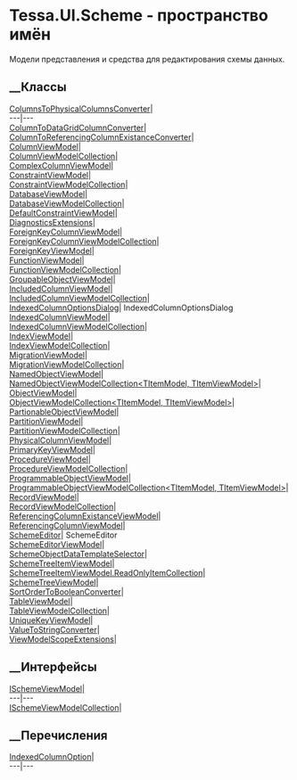 # Tessa.UI.Scheme - пространство имён
Модели представления и средства для редактирования схемы данных.
##  __Классы
[ColumnsToPhysicalColumnsConverter](T_Tessa_UI_Scheme_ColumnsToPhysicalColumnsConverter.htm)|  
---|---  
[ColumnToDataGridColumnConverter](T_Tessa_UI_Scheme_ColumnToDataGridColumnConverter.htm)|  
[ColumnToReferencingColumnExistanceConverter](T_Tessa_UI_Scheme_ColumnToReferencingColumnExistanceConverter.htm)|  
[ColumnViewModel](T_Tessa_UI_Scheme_ColumnViewModel.htm)|  
[ColumnViewModelCollection](T_Tessa_UI_Scheme_ColumnViewModelCollection.htm)|  
[ComplexColumnViewModel](T_Tessa_UI_Scheme_ComplexColumnViewModel.htm)|  
[ConstraintViewModel](T_Tessa_UI_Scheme_ConstraintViewModel.htm)|  
[ConstraintViewModelCollection](T_Tessa_UI_Scheme_ConstraintViewModelCollection.htm)|  
[DatabaseViewModel](T_Tessa_UI_Scheme_DatabaseViewModel.htm)|  
[DatabaseViewModelCollection](T_Tessa_UI_Scheme_DatabaseViewModelCollection.htm)|  
[DefaultConstraintViewModel](T_Tessa_UI_Scheme_DefaultConstraintViewModel.htm)|  
[DiagnosticsExtensions](T_Tessa_UI_Scheme_DiagnosticsExtensions.htm)|  
[ForeignKeyColumnViewModel](T_Tessa_UI_Scheme_ForeignKeyColumnViewModel.htm)|  
[ForeignKeyColumnViewModelCollection](T_Tessa_UI_Scheme_ForeignKeyColumnViewModelCollection.htm)|  
[ForeignKeyViewModel](T_Tessa_UI_Scheme_ForeignKeyViewModel.htm)|  
[FunctionViewModel](T_Tessa_UI_Scheme_FunctionViewModel.htm)|  
[FunctionViewModelCollection](T_Tessa_UI_Scheme_FunctionViewModelCollection.htm)|  
[GroupableObjectViewModel<TModel>](T_Tessa_UI_Scheme_GroupableObjectViewModel_1.htm)|  
[IncludedColumnViewModel](T_Tessa_UI_Scheme_IncludedColumnViewModel.htm)|  
[IncludedColumnViewModelCollection](T_Tessa_UI_Scheme_IncludedColumnViewModelCollection.htm)|  
[IndexedColumnOptionsDialog](T_Tessa_UI_Scheme_IndexedColumnOptionsDialog.htm)|
IndexedColumnOptionsDialog  
[IndexedColumnViewModel](T_Tessa_UI_Scheme_IndexedColumnViewModel.htm)|  
[IndexedColumnViewModelCollection](T_Tessa_UI_Scheme_IndexedColumnViewModelCollection.htm)|  
[IndexViewModel](T_Tessa_UI_Scheme_IndexViewModel.htm)|  
[IndexViewModelCollection](T_Tessa_UI_Scheme_IndexViewModelCollection.htm)|  
[MigrationViewModel](T_Tessa_UI_Scheme_MigrationViewModel.htm)|  
[MigrationViewModelCollection](T_Tessa_UI_Scheme_MigrationViewModelCollection.htm)|  
[NamedObjectViewModel<TModel>](T_Tessa_UI_Scheme_NamedObjectViewModel_1.htm)|  
[NamedObjectViewModelCollection<TItemModel,
TItemViewModel>](T_Tessa_UI_Scheme_NamedObjectViewModelCollection_2.htm)|  
[ObjectViewModel<TModel>](T_Tessa_UI_Scheme_ObjectViewModel_1.htm)|  
[ObjectViewModelCollection<TItemModel,
TItemViewModel>](T_Tessa_UI_Scheme_ObjectViewModelCollection_2.htm)|  
[PartionableObjectViewModel<TModel>](T_Tessa_UI_Scheme_PartionableObjectViewModel_1.htm)|  
[PartitionViewModel](T_Tessa_UI_Scheme_PartitionViewModel.htm)|  
[PartitionViewModelCollection](T_Tessa_UI_Scheme_PartitionViewModelCollection.htm)|  
[PhysicalColumnViewModel](T_Tessa_UI_Scheme_PhysicalColumnViewModel.htm)|  
[PrimaryKeyViewModel](T_Tessa_UI_Scheme_PrimaryKeyViewModel.htm)|  
[ProcedureViewModel](T_Tessa_UI_Scheme_ProcedureViewModel.htm)|  
[ProcedureViewModelCollection](T_Tessa_UI_Scheme_ProcedureViewModelCollection.htm)|  
[ProgrammableObjectViewModel<TModel>](T_Tessa_UI_Scheme_ProgrammableObjectViewModel_1.htm)|  
[ProgrammableObjectViewModelCollection<TItemModel,
TItemViewModel>](T_Tessa_UI_Scheme_ProgrammableObjectViewModelCollection_2.htm)|  
[RecordViewModel](T_Tessa_UI_Scheme_RecordViewModel.htm)|  
[RecordViewModelCollection](T_Tessa_UI_Scheme_RecordViewModelCollection.htm)|  
[ReferencingColumnExistanceViewModel](T_Tessa_UI_Scheme_ReferencingColumnExistanceViewModel.htm)|  
[ReferencingColumnViewModel](T_Tessa_UI_Scheme_ReferencingColumnViewModel.htm)|  
[SchemeEditor](T_Tessa_UI_Scheme_SchemeEditor.htm)|  SchemeEditor  
[SchemeEditorViewModel](T_Tessa_UI_Scheme_SchemeEditorViewModel.htm)|  
[SchemeObjectDataTemplateSelector](T_Tessa_UI_Scheme_SchemeObjectDataTemplateSelector.htm)|  
[SchemeTreeItemViewModel](T_Tessa_UI_Scheme_SchemeTreeItemViewModel.htm)|  
[SchemeTreeItemViewModel.ReadOnlyItemCollection](T_Tessa_UI_Scheme_SchemeTreeItemViewModel_ReadOnlyItemCollection.htm)|  
[SchemeTreeViewModel](T_Tessa_UI_Scheme_SchemeTreeViewModel.htm)|  
[SortOrderToBooleanConverter](T_Tessa_UI_Scheme_SortOrderToBooleanConverter.htm)|  
[TableViewModel](T_Tessa_UI_Scheme_TableViewModel.htm)|  
[TableViewModelCollection](T_Tessa_UI_Scheme_TableViewModelCollection.htm)|  
[UniqueKeyViewModel](T_Tessa_UI_Scheme_UniqueKeyViewModel.htm)|  
[ValueToStringConverter](T_Tessa_UI_Scheme_ValueToStringConverter.htm)|  
[ViewModelScopeExtensions](T_Tessa_UI_Scheme_ViewModelScopeExtensions.htm)|  
## __Интерфейсы
[ISchemeViewModel](T_Tessa_UI_Scheme_ISchemeViewModel.htm)|  
---|---  
[ISchemeViewModelCollection<T>](T_Tessa_UI_Scheme_ISchemeViewModelCollection_1.htm)|  
## __Перечисления
[IndexedColumnOption](T_Tessa_UI_Scheme_IndexedColumnOption.htm)|  
---|---
